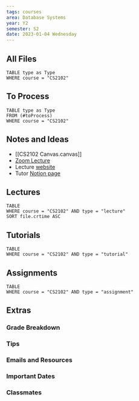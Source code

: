 ```yaml
---
tags: courses
area: Database Systems
year: Y2
semester: S2 
date: 2023-01-04 Wednesday
---
```


## All Files

```dataview
TABLE type as Type
WHERE course = "CS2102"
```

## To Process

```dataview
TABLE type as Type
FROM (#toProcess) 
WHERE course = "CS2102"
```

## Notes and Ideas
- [[CS2102 Canvas.canvas]]
- [Zoom Lecture](https://nus-sg.zoom.us/j/86081406971?pwd=RHlVdERtcmFWaGtyaWtOYnRuQ0tKQT09)
- Lecture [website](https://www.comp.nus.edu.sg/~cs2102/#00_Overview)
- Tutor [Notion page](https://petermonky.notion.site/petermonky/CS2102-AY22-23-Sem-2-c982d874ae1b4bdda81ce2fc3a5b5526)

## Lectures

```dataview
TABLE
WHERE course = "CS2102" AND type = "lecture"
SORT file.crtime ASC
```

## Tutorials

```dataview
TABLE
WHERE course = "CS2102" AND type = "tutorial"
```

## Assignments
```dataview
TABLE
WHERE course = "CS2102" AND type = "assignment"
```

## Extras
### Grade Breakdown
### Tips
### Emails and Resources
### Important Dates
### Classmates